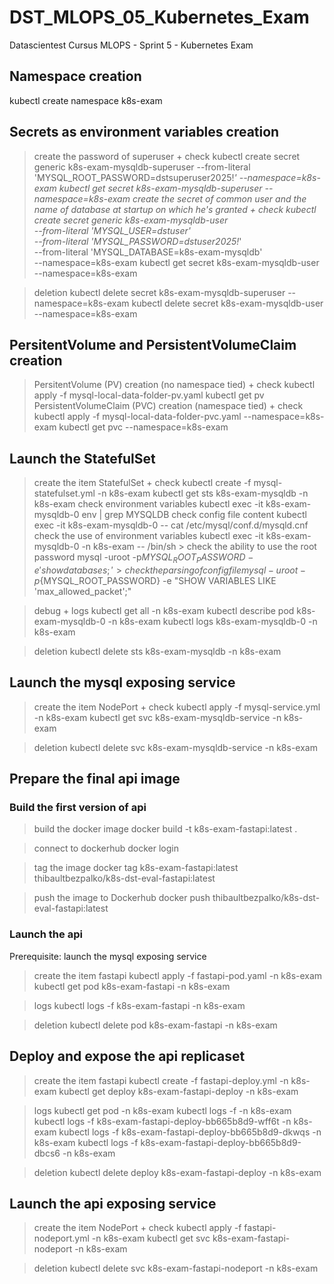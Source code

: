 # DST_MLOPS_05_Kubernetes_Exam
Datascientest Cursus MLOPS - Sprint 5 - Kubernetes Exam



## Namespace creation
kubectl create namespace k8s-exam



## Secrets as environment variables creation
> create the password of superuser + check
kubectl create secret generic k8s-exam-mysqldb-superuser --from-literal 'MYSQL_ROOT_PASSWORD=dstsuperuser2025!_' --namespace=k8s-exam
kubectl get secret k8s-exam-mysqldb-superuser --namespace=k8s-exam
> create the secret of common user and the name of database at startup on which he's granted + check
kubectl create secret generic k8s-exam-mysqldb-user \
--from-literal 'MYSQL_USER=dstuser' \
--from-literal 'MYSQL_PASSWORD=dstuser2025!_' \
--from-literal 'MYSQL_DATABASE=k8s-exam-mysqldb' \
--namespace=k8s-exam
kubectl get secret k8s-exam-mysqldb-user --namespace=k8s-exam

> deletion
kubectl delete secret k8s-exam-mysqldb-superuser --namespace=k8s-exam
kubectl delete secret k8s-exam-mysqldb-user --namespace=k8s-exam



## PersitentVolume and PersistentVolumeClaim creation
> PersitentVolume (PV) creation (no namespace tied) + check
kubectl apply -f mysql-local-data-folder-pv.yaml 
kubectl get pv 
> PersistentVolumeClaim (PVC) creation (namespace tied) + check
kubectl apply -f mysql-local-data-folder-pvc.yaml --namespace=k8s-exam
kubectl get pvc --namespace=k8s-exam



## Launch the StatefulSet
> create the item StatefulSet + check
kubectl create -f mysql-statefulset.yml -n k8s-exam
kubectl get sts k8s-exam-mysqldb -n k8s-exam
> check environment variables
kubectl exec -it k8s-exam-mysqldb-0 env | grep MYSQLDB
> check config file content
kubectl exec -it k8s-exam-mysqldb-0 -- cat /etc/mysql/conf.d/mysqld.cnf
> check the use of environment variables
    kubectl exec -it k8s-exam-mysqldb-0 -n k8s-exam -- /bin/sh
    > check the ability to use the root password
    mysql -uroot -p${MYSQL_ROOT_PASSWORD} -e 'show databases;'
    > check the parsing of config file
    mysql -uroot -p${MYSQL_ROOT_PASSWORD} -e "SHOW VARIABLES LIKE 'max_allowed_packet';"

> debug + logs
kubectl get all -n k8s-exam
kubectl describe pod k8s-exam-mysqldb-0 -n k8s-exam
kubectl logs k8s-exam-mysqldb-0 -n k8s-exam

> deletion
kubectl delete sts k8s-exam-mysqldb -n k8s-exam



## Launch the mysql exposing service
> create the item NodePort + check
kubectl apply -f mysql-service.yml -n k8s-exam
kubectl get svc k8s-exam-mysqldb-service -n k8s-exam

> deletion 
kubectl delete svc k8s-exam-mysqldb-service -n k8s-exam



## Prepare the final api image
### Build the first version of api
> build the docker image
docker build -t k8s-exam-fastapi:latest .

> connect to dockerhub
docker login

> tag the image
docker tag k8s-exam-fastapi:latest thibaultbezpalko/k8s-dst-eval-fastapi:latest

> push the image to Dockerhub
docker push thibaultbezpalko/k8s-dst-eval-fastapi:latest



### Launch the api 
Prerequisite: launch the mysql exposing service

> create the item fastapi
kubectl apply -f fastapi-pod.yaml -n k8s-exam
kubectl get pod k8s-exam-fastapi -n k8s-exam

> logs
kubectl logs -f k8s-exam-fastapi -n k8s-exam

> deletion 
kubectl delete pod k8s-exam-fastapi -n k8s-exam



## Deploy and expose the api replicaset
> create the item fastapi
kubectl create -f fastapi-deploy.yml -n k8s-exam
kubectl get deploy k8s-exam-fastapi-deploy -n k8s-exam

> logs
kubectl get pod -n k8s-exam
kubectl logs -f <pod name> -n k8s-exam
kubectl logs -f k8s-exam-fastapi-deploy-bb665b8d9-wff6t -n k8s-exam
kubectl logs -f k8s-exam-fastapi-deploy-bb665b8d9-dkwqs -n k8s-exam
kubectl logs -f k8s-exam-fastapi-deploy-bb665b8d9-dbcs6 -n k8s-exam

> deletion 
kubectl delete deploy k8s-exam-fastapi-deploy -n k8s-exam




## Launch the api exposing service
> create the item NodePort + check
kubectl apply -f fastapi-nodeport.yml -n k8s-exam
kubectl get svc k8s-exam-fastapi-nodeport -n k8s-exam

> deletion 
kubectl delete svc k8s-exam-fastapi-nodeport -n k8s-exam

